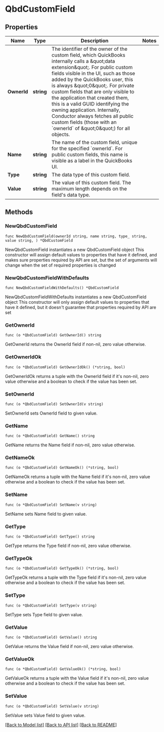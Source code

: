 # QbdCustomField

## Properties

Name | Type | Description | Notes
------------ | ------------- | ------------- | -------------
**OwnerId** | **string** | The identifier of the owner of the custom field, which QuickBooks internally calls a \&quot;data extension\&quot;. For public custom fields visible in the UI, such as those added by the QuickBooks user, this is always \&quot;0\&quot;. For private custom fields that are only visible to the application that created them, this is a valid GUID identifying the owning application. Internally, Conductor always fetches all public custom fields (those with an &#x60;ownerId&#x60; of \&quot;0\&quot;) for all objects. | 
**Name** | **string** | The name of the custom field, unique for the specified &#x60;ownerId&#x60;. For public custom fields, this name is visible as a label in the QuickBooks UI. | 
**Type** | **string** | The data type of this custom field. | 
**Value** | **string** | The value of this custom field. The maximum length depends on the field&#39;s data type. | 

## Methods

### NewQbdCustomField

`func NewQbdCustomField(ownerId string, name string, type_ string, value string, ) *QbdCustomField`

NewQbdCustomField instantiates a new QbdCustomField object
This constructor will assign default values to properties that have it defined,
and makes sure properties required by API are set, but the set of arguments
will change when the set of required properties is changed

### NewQbdCustomFieldWithDefaults

`func NewQbdCustomFieldWithDefaults() *QbdCustomField`

NewQbdCustomFieldWithDefaults instantiates a new QbdCustomField object
This constructor will only assign default values to properties that have it defined,
but it doesn't guarantee that properties required by API are set

### GetOwnerId

`func (o *QbdCustomField) GetOwnerId() string`

GetOwnerId returns the OwnerId field if non-nil, zero value otherwise.

### GetOwnerIdOk

`func (o *QbdCustomField) GetOwnerIdOk() (*string, bool)`

GetOwnerIdOk returns a tuple with the OwnerId field if it's non-nil, zero value otherwise
and a boolean to check if the value has been set.

### SetOwnerId

`func (o *QbdCustomField) SetOwnerId(v string)`

SetOwnerId sets OwnerId field to given value.


### GetName

`func (o *QbdCustomField) GetName() string`

GetName returns the Name field if non-nil, zero value otherwise.

### GetNameOk

`func (o *QbdCustomField) GetNameOk() (*string, bool)`

GetNameOk returns a tuple with the Name field if it's non-nil, zero value otherwise
and a boolean to check if the value has been set.

### SetName

`func (o *QbdCustomField) SetName(v string)`

SetName sets Name field to given value.


### GetType

`func (o *QbdCustomField) GetType() string`

GetType returns the Type field if non-nil, zero value otherwise.

### GetTypeOk

`func (o *QbdCustomField) GetTypeOk() (*string, bool)`

GetTypeOk returns a tuple with the Type field if it's non-nil, zero value otherwise
and a boolean to check if the value has been set.

### SetType

`func (o *QbdCustomField) SetType(v string)`

SetType sets Type field to given value.


### GetValue

`func (o *QbdCustomField) GetValue() string`

GetValue returns the Value field if non-nil, zero value otherwise.

### GetValueOk

`func (o *QbdCustomField) GetValueOk() (*string, bool)`

GetValueOk returns a tuple with the Value field if it's non-nil, zero value otherwise
and a boolean to check if the value has been set.

### SetValue

`func (o *QbdCustomField) SetValue(v string)`

SetValue sets Value field to given value.



[[Back to Model list]](../README.md#documentation-for-models) [[Back to API list]](../README.md#documentation-for-api-endpoints) [[Back to README]](../README.md)


